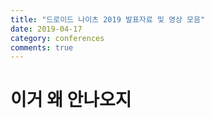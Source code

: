 ```yaml
---
title: "드로이드 나이츠 2019 발표자료 및 영상 모음"
date: 2019-04-17 
category: conferences
comments: true
---
```


# 이거 왜 안나오지
